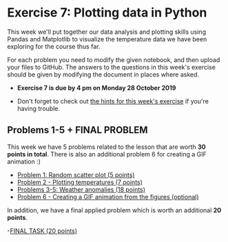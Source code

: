 # Exercise 7: Plotting data in Python

This week we'll put together our data analysis and plotting skills using Pandas and Matplotlib to visualize the temperature data we have been exploring for the course thus far.

For each problem you need to modify the given notebook, and then upload your files to GitHub.
The answers to the questions in this week's exercise should be given by modifying the document in places where asked.

- **Exercise 7 is due by 4 pm on Monday 28 October 2019**


- Don't forget to check out [the hints for this week's exercise](https://geo-python.github.io/site/lessons/L7/exercise-7.html) if you're having trouble.


## Problems 1-5 + FINAL PROBLEM

This week we have 5 problems related to the lesson that are worth **30 points in total**. There is also an additional problem 6 for creating a GIF animation :) 


 - [Problem 1: Random scatter plot (5 points)](Exercise-7-problem-1.ipynb)
 - [Problem 2 - Plotting temperatures (7 points)](Exercise-7-problem-2.ipynb)
 - [Problems 3-5: Weather anomalies (18 points)](Exercise-7-problem-3-5.ipynb)
 - [Problem 6 - Creating a GIF animation from the figures (optional)](Exercise-7-problem-6.ipynb)
 
 In addition, we have a final applied problem which is worth an additional **20 points**. 
 
 -[FINAL TASK (20 points)](geo-python-final-problem.ipynb)
